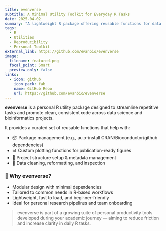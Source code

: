 ```yaml
---
title: evenverse
subtitle: A Minimal Utility Toolkit for Everyday R Tasks
date: 2025-04-02
summary: "A lightweight R package offering reusable functions for data processing, plotting, and project management."
tags:
  - R
  - Utilities
  - Reproducibility
  - Personal Toolkit
external_link: https://github.com/evanbio/evenverse
image:
  filename: featured.png
  focal_point: Smart
  preview_only: false
links:
  - icon: github
    icon_pack: fab
    name: GitHub Repo
    url: https://github.com/evanbio/evenverse
---
```



**evenverse** is a personal R utility package designed to streamline repetitive tasks and promote clean, consistent code across data science and bioinformatics projects.

It provides a curated set of reusable functions that help with:

- 📦 Package management (e.g., auto-install CRAN/Bioconductor/github dependencies)
- 📊 Custom plotting functions for publication-ready figures
- 📁 Project structure setup & metadata management
- 🧪 Data cleaning, reformatting, and inspection

### 🌱 Why evenverse?

- Modular design with minimal dependencies
- Tailored to common needs in R-based workflows
- Lightweight, fast to load, and beginner-friendly
- Ideal for personal research pipelines and team onboarding

> evenverse is part of a growing suite of personal productivity tools developed during your academic journey — aiming to reduce friction and increase clarity in daily R tasks.
<!--more-->
